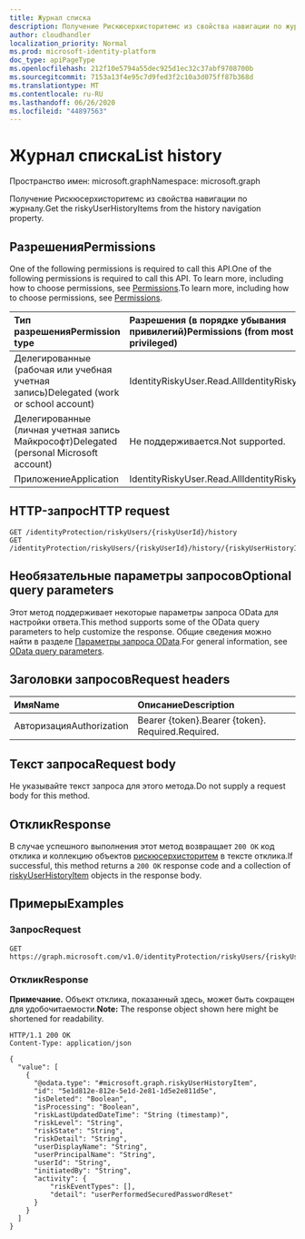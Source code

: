 ```yaml
---
title: Журнал списка
description: Получение Рискюсерхисторитемс из свойства навигации по журналу.
author: cloudhandler
localization_priority: Normal
ms.prod: microsoft-identity-platform
doc_type: apiPageType
ms.openlocfilehash: 212f10e5794a55dec925d1ec32c37abf9708700b
ms.sourcegitcommit: 7153a13f4e95c7d9fed3f2c10a3d075ff87b368d
ms.translationtype: MT
ms.contentlocale: ru-RU
ms.lasthandoff: 06/26/2020
ms.locfileid: "44897563"
---
```

# <a name="list-history"></a><span data-ttu-id="5f75a-103">Журнал списка</span><span class="sxs-lookup"><span data-stu-id="5f75a-103">List history</span></span>
<span data-ttu-id="5f75a-104">Пространство имен: microsoft.graph</span><span class="sxs-lookup"><span data-stu-id="5f75a-104">Namespace: microsoft.graph</span></span>

<span data-ttu-id="5f75a-105">Получение Рискюсерхисторитемс из свойства навигации по журналу.</span><span class="sxs-lookup"><span data-stu-id="5f75a-105">Get the riskyUserHistoryItems from the history navigation property.</span></span>

## <a name="permissions"></a><span data-ttu-id="5f75a-106">Разрешения</span><span class="sxs-lookup"><span data-stu-id="5f75a-106">Permissions</span></span>
<span data-ttu-id="5f75a-107">One of the following permissions is required to call this API.</span><span class="sxs-lookup"><span data-stu-id="5f75a-107">One of the following permissions is required to call this API.</span></span> <span data-ttu-id="5f75a-108">To learn more, including how to choose permissions, see [Permissions](/graph/permissions_reference).</span><span class="sxs-lookup"><span data-stu-id="5f75a-108">To learn more, including how to choose permissions, see [Permissions](/graph/permissions_reference).</span></span>

|<span data-ttu-id="5f75a-109">Тип разрешения</span><span class="sxs-lookup"><span data-stu-id="5f75a-109">Permission type</span></span>|<span data-ttu-id="5f75a-110">Разрешения (в порядке убывания привилегий)</span><span class="sxs-lookup"><span data-stu-id="5f75a-110">Permissions (from most to least privileged)</span></span>|
|:---|:---|
|<span data-ttu-id="5f75a-111">Делегированные (рабочая или учебная учетная запись)</span><span class="sxs-lookup"><span data-stu-id="5f75a-111">Delegated (work or school account)</span></span> | <span data-ttu-id="5f75a-112">IdentityRiskyUser.Read.All</span><span class="sxs-lookup"><span data-stu-id="5f75a-112">IdentityRiskyUser.Read.All</span></span>    |
|<span data-ttu-id="5f75a-113">Делегированные (личная учетная запись Майкрософт)</span><span class="sxs-lookup"><span data-stu-id="5f75a-113">Delegated (personal Microsoft account)</span></span> | <span data-ttu-id="5f75a-114">Не поддерживается.</span><span class="sxs-lookup"><span data-stu-id="5f75a-114">Not supported.</span></span>    |
|<span data-ttu-id="5f75a-115">Приложение</span><span class="sxs-lookup"><span data-stu-id="5f75a-115">Application</span></span> | <span data-ttu-id="5f75a-116">IdentityRiskyUser.Read.All</span><span class="sxs-lookup"><span data-stu-id="5f75a-116">IdentityRiskyUser.Read.All</span></span> |

## <a name="http-request"></a><span data-ttu-id="5f75a-117">HTTP-запрос</span><span class="sxs-lookup"><span data-stu-id="5f75a-117">HTTP request</span></span>

<!-- {
  "blockType": "ignored"
}
-->
``` http
GET /identityProtection/riskyUsers/{riskyUserId}/history
GET /identityProtection/riskyUsers/{riskyUserId}/history/{riskyUserHistoryItemId}/history
```

## <a name="optional-query-parameters"></a><span data-ttu-id="5f75a-118">Необязательные параметры запросов</span><span class="sxs-lookup"><span data-stu-id="5f75a-118">Optional query parameters</span></span>
<span data-ttu-id="5f75a-119">Этот метод поддерживает некоторые параметры запроса OData для настройки ответа.</span><span class="sxs-lookup"><span data-stu-id="5f75a-119">This method supports some of the OData query parameters to help customize the response.</span></span> <span data-ttu-id="5f75a-120">Общие сведения можно найти в разделе [Параметры запроса OData](/graph/query-parameters).</span><span class="sxs-lookup"><span data-stu-id="5f75a-120">For general information, see [OData query parameters](/graph/query-parameters).</span></span>

## <a name="request-headers"></a><span data-ttu-id="5f75a-121">Заголовки запросов</span><span class="sxs-lookup"><span data-stu-id="5f75a-121">Request headers</span></span>
|<span data-ttu-id="5f75a-122">Имя</span><span class="sxs-lookup"><span data-stu-id="5f75a-122">Name</span></span>|<span data-ttu-id="5f75a-123">Описание</span><span class="sxs-lookup"><span data-stu-id="5f75a-123">Description</span></span>|
|:---|:---|
|<span data-ttu-id="5f75a-124">Авторизация</span><span class="sxs-lookup"><span data-stu-id="5f75a-124">Authorization</span></span>|<span data-ttu-id="5f75a-125">Bearer {token}.</span><span class="sxs-lookup"><span data-stu-id="5f75a-125">Bearer {token}.</span></span> <span data-ttu-id="5f75a-126">Required.</span><span class="sxs-lookup"><span data-stu-id="5f75a-126">Required.</span></span>|

## <a name="request-body"></a><span data-ttu-id="5f75a-127">Текст запроса</span><span class="sxs-lookup"><span data-stu-id="5f75a-127">Request body</span></span>
<span data-ttu-id="5f75a-128">Не указывайте текст запроса для этого метода.</span><span class="sxs-lookup"><span data-stu-id="5f75a-128">Do not supply a request body for this method.</span></span>

## <a name="response"></a><span data-ttu-id="5f75a-129">Отклик</span><span class="sxs-lookup"><span data-stu-id="5f75a-129">Response</span></span>

<span data-ttu-id="5f75a-130">В случае успешного выполнения этот метод возвращает `200 OK` код отклика и коллекцию объектов [рискюсерхисторитем](../resources/riskyuserhistoryitem.md) в тексте отклика.</span><span class="sxs-lookup"><span data-stu-id="5f75a-130">If successful, this method returns a `200 OK` response code and a collection of [riskyUserHistoryItem](../resources/riskyuserhistoryitem.md) objects in the response body.</span></span>

## <a name="examples"></a><span data-ttu-id="5f75a-131">Примеры</span><span class="sxs-lookup"><span data-stu-id="5f75a-131">Examples</span></span>

### <a name="request"></a><span data-ttu-id="5f75a-132">Запрос</span><span class="sxs-lookup"><span data-stu-id="5f75a-132">Request</span></span>
<!-- {
  "blockType": "request",
  "name": "get_riskyuserhistoryitem"
}
-->
``` http
GET https://graph.microsoft.com/v1.0/identityProtection/riskyUsers/{riskyUserId}/history
```


### <a name="response"></a><span data-ttu-id="5f75a-133">Отклик</span><span class="sxs-lookup"><span data-stu-id="5f75a-133">Response</span></span>
<span data-ttu-id="5f75a-134">**Примечание.** Объект отклика, показанный здесь, может быть сокращен для удобочитаемости.</span><span class="sxs-lookup"><span data-stu-id="5f75a-134">**Note:** The response object shown here might be shortened for readability.</span></span>
<!-- {
  "blockType": "response",
  "truncated": true,
  "@odata.type": "collection(microsoft.graph.riskyUserHistoryItem)"
}
-->
``` http
HTTP/1.1 200 OK
Content-Type: application/json

{
  "value": [
    {
      "@odata.type": "#microsoft.graph.riskyUserHistoryItem",
      "id": "5e1d812e-812e-5e1d-2e81-1d5e2e811d5e",
      "isDeleted": "Boolean",
      "isProcessing": "Boolean",
      "riskLastUpdatedDateTime": "String (timestamp)",
      "riskLevel": "String",
      "riskState": "String",
      "riskDetail": "String",
      "userDisplayName": "String",
      "userPrincipalName": "String",
      "userId": "String",
      "initiatedBy": "String",
      "activity": {
          "riskEventTypes": [],
          "detail": "userPerformedSecuredPasswordReset"
      }
    }
  ]
}
```

